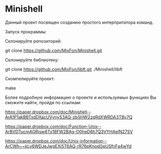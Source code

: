 # Minishell
Данный проект посвящен созданию простого интерпритатора команд.

Запуск прокраммы:

Склонируйте репозиторий:

git clone https://github.com/MixFon/Minishell.git

Склонируйте библиотеку:

git clone https://github.com/MixFon/libft.git ./Minishell/libft

Скомпелируйте проект:

make

Более подробную информацию о проекте и используемых функциях Вы сможите найти, пройдя по ссылкам:

https://paper.dropbox.com/doc/Minishell--ArA1P1akBBTxdDXacUVynyS3AQ-zbSHW2zqRdXWRDA3TBy7Q

https://paper.dropbox.com/doc/Function-Unix--ArBVDTucmAGRjsw6Tx18FW2BAg-O0heD6h7Q3VYHAeIN27SV

https://paper.dropbox.com/doc/Unix-information--ArCWh~~kLy6WDJeJwgEXi5T6AQ-rR76pKnodGeUSfnFa4wYd

